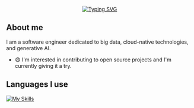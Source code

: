 <div align="center">

  <a href="https://github.com/sunyuhan1998"><img src="https://readme-typing-svg.demolab.com?font=Fira+Code&pause=1000&random=false&width=330&lines=Hi!+I'm+Sun+Yuhan!" alt="Typing SVG" /></a>

</div>

## About me

I am a software engineer dedicated to big data, cloud-native technologies, and generative AI.

* 😄 I'm interested in contributing to open source projects and I'm currently giving it a try.

##  Languages I use

[![My Skills](https://skillicons.dev/icons?i=java,scala,python,go,swift&theme=light)]([https://skillicons.dev](https://github.com/sunyuhan1998))



